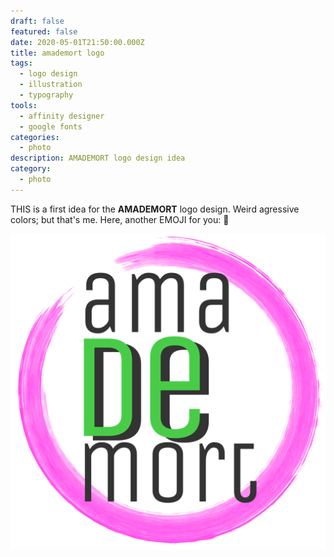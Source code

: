 ```yaml
---
draft: false
featured: false
date: 2020-05-01T21:50:00.000Z
title: amademort logo
tags:
  - logo design
  - illustration
  - typography
tools:
  - affinity designer
  - google fonts
categories:
  - photo
description: AMADEMORT logo design idea
category:
  - photo
---
```

THIS is a first idea for the **AMADEMORT** logo design. Weird agressive colors; but that's me. Here, another EMOJI for you: 🎅

<div class="note image-clean image-sm image-center">

![amademort logo](../../assets/logos/amademort-logo.png)

</div>
